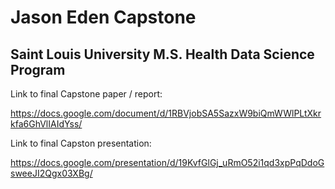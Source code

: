# Jason Eden Capstone
## Saint Louis University M.S. Health Data Science Program

Link to final Capstone paper / report:

https://docs.google.com/document/d/1RBVjobSA5SazxW9biQmWWlPLtXkrkfa6GhVlIAIdYss/ 

Link to final Capston presentation:

https://docs.google.com/presentation/d/19KvfGlGj_uRmO52i1qd3xpPqDdoGsweeJI2Qgx03XBg/

